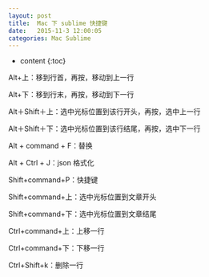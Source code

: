 ```yaml
---
layout: post
title:  Mac 下 sublime 快捷键
date:   2015-11-3 12:00:05
categories: Mac Sublime
---
```


* content
{:toc}

Alt+上：移到行首，再按，移动到上一行

Alt+下：移到行末，再按，移动到下一行

Alt＋Shift＋上：选中光标位置到该行开头，再按，选中上一行

Alt＋Shift＋下：选中光标位置到该行结尾，再按，选中下一行

Alt + command + F：替换

Alt + Ctrl + J：json 格式化

Shift+command+P：快捷键

Shift+command+上：选中光标位置到文章开头

Shift+command+下：选中光标位置到文章结尾

Ctrl+command+上：上移一行

Ctrl+command+下：下移一行

Ctrl+Shift+k：删除一行



